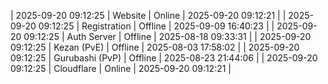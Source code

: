 | 2025-09-20 09:12:25 | Website | Online | 2025-09-20 09:12:21 |
| 2025-09-20 09:12:25 | Registration | Offline | 2025-09-09 16:40:23 |
| 2025-09-20 09:12:25 | Auth Server | Offline | 2025-08-18 09:33:31 |
| 2025-09-20 09:12:25 | Kezan (PvE) | Offline | 2025-08-03 17:58:02 |
| 2025-09-20 09:12:25 | Gurubashi (PvP) | Offline | 2025-08-23 21:44:06 |
| 2025-09-20 09:12:25 | Cloudflare | Online | 2025-09-20 09:12:21 |
